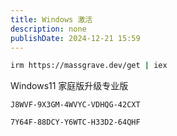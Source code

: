 ```yaml
---
title: Windows 激活
description: none
publishDate: 2024-12-21 15:59
---
```


```sh
irm https://massgrave.dev/get | iex
```
Windows11 家庭版升级专业版
```
J8WVF-9X3GM-4WVYC-VDHQG-42CXT
```
```
7Y64F-88DCY-Y6WTC-H33D2-64QHF
```
